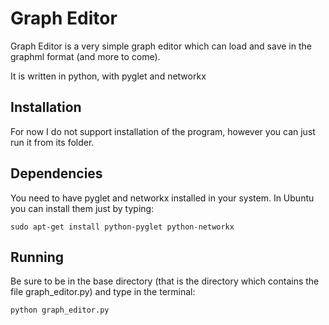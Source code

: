# Graph Editor

Graph Editor is a very simple graph editor which can load and save in the
graphml format (and more to come).

It is written in python, with pyglet and networkx

## Installation

For now I do not support installation of the program, however you can just
run it from its folder.

## Dependencies

You need to have pyglet and networkx installed in your system. In Ubuntu
you can install them just by typing:

    sudo apt-get install python-pyglet python-networkx

## Running

Be sure to be in the base directory (that is the directory which contains
the file graph\_editor.py) and type in the terminal:

    python graph_editor.py
